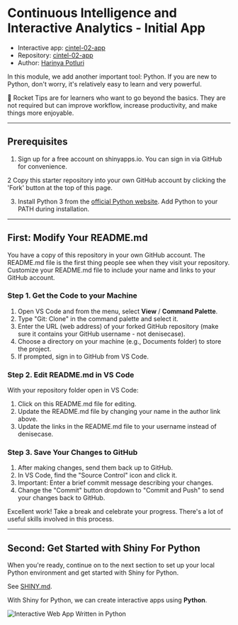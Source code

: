# Continuous Intelligence and Interactive Analytics - Initial App

- Interactive app: [cintel-02-app](https://hpotluri.shinyapps.io/cintel-02-app/)
- Repository: [cintel-02-app](https://github.com/hpotluri/cintel-02-app)
- Author: [Harinya Potluri](https://github.com/hpotluri)

In this module, we add another important tool: Python. 
If you are new to Python, don't worry, it's relatively easy to learn and very powerful.

🚀 Rocket Tips are for learners who want to go beyond the basics. 
They are not required but can improve workflow, increase productivity, and make things more enjoyable.

-----

## Prerequisites


1. Sign up for a free account on shinyapps.io. 
You can sign in via GitHub for convenience.

2 Copy this starter repository into your own GitHub account by clicking the 'Fork' button at the top of this page. 

3. Install Python 3 from the [official Python website](https://www.python.org/). Add Python to your PATH during installation.

-----

## First: Modify Your README.md

You have a copy of this repository in your own GitHub account.
The README.md file is the first thing people see when they visit your repository.
Customize your README.md file to include your name and links to your GitHub account.

### Step 1. Get the Code to your Machine
    
1. Open VS Code and from the menu, select **View** / **Command Palette**.
1. Type "Git: Clone" in the command palette and select it.
1. Enter the URL (web address) of your forked GitHub repository (make sure it contains your GitHub username - not denisecase).
1. Choose a directory on your machine (e.g., Documents folder) to store the project.
1. If prompted, sign in to GitHub from VS Code.

### Step 2. Edit README.md in VS Code

With your repository folder open in VS Code:

1. Click on this README.md file for editing.
1. Update the README.md file by changing your name in the author link above.
1. Update the links in the README.md file to your username instead of denisecase.

### Step 3. Save Your Changes to GitHub

1. After making changes, send them back up to GitHub.
1. In VS Code, find the "Source Control" icon and click it.
1. Important: Enter a brief commit message describing your changes.
1. Change the "Commit" button dropdown to "Commit and Push" to send your changes back to GitHub.

Excellent work!  Take a break and celebrate your progress. 
There's a lot of useful skills involved in this process.


-----

## Second: Get Started with Shiny For Python

When you're ready, continue on to the next section to 
set up your local Python environment and get started with Shiny for Python.

See [SHINY.md](SHINY.md). 

With Shiny for Python, we can create interactive apps using **Python**.

![Interactive Web App Written in Python](./images/InteractiveApp.PNG)